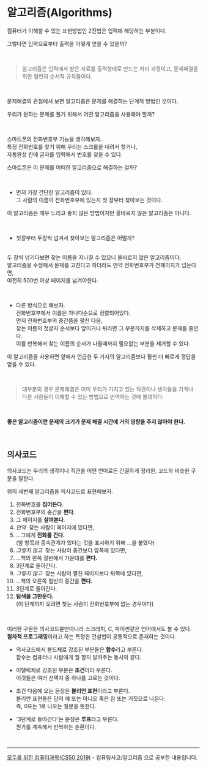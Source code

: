 # 알고리즘(Algorithms)

컴퓨터가 이해할 수 있는 표현방법인 2진법은 입력에 해당하는 부분이다.

그렇다면 입력으로부터 출력을 어떻게 얻을 수 있을까?

<br>

> 알고리즘은 입력에서 받은 자료를 출력형태로 만드는 처리 과정이고, 문제해결을 위한 일련의 순서적 규칙들이다.

<br>

문제해결의 관점에서 보면 알고리즘은 문제를 해결하는 단계적 방법인 것이다.

우리가 원하는 문제를 풀기 위해서 어떤 알고리즘을 사용해야 할까?

<br>

스마트폰의 전화번호부 기능을 생각해보자.<br> 특정 전화번호를 찾기 위해 우리는 스크롤을 내려서 찾거나,<br> 자동완성 칸에 글자를 입력해서 번호를 찾을 수 있다.

스마트폰은 이 문제를 어떠한 알고리즘으로 해결하는 걸까?

<br>

- 먼저 가장 간단한 알고리즘이 있다.<br>
  그 사람의 이름이 전화번호부에 있는지 첫 장부터 찾아보는 것이다.

이 알고리즘은 매우 느리고 좋지 않은 방법이지만 올바르지 않은 알고리즘은 아니다.

<br>

- 첫장부터 두장씩 넘겨서 찾아보는 알고리즘은 어떨까?

<br>두 장씩 넘기다보면 찾는 이름을 지나칠 수 있으니 올바르지 않은 알고리즘이다.<br>
알고리즘을 수정해서 문제를 고친다고 하더라도 만약 전화번호부가 천페이지가 넘는다면,<br>
여전히 500번 이상 페이지를 넘겨야한다.

<br>

- 다른 방식으로 해보자.<br>
  전화번호부에서 이름은 가나다순으로 정렬되어있다.<br>
  먼저 전화번호부의 중간쯤을 펼친 다음, <br>찾는 이름의 첫글자 순서보다 앞이거나 뒤라면 그 부분까지를 삭제하고 문제를 줄인다.<br>
  이를 반복해서 찾는 이름의 순서가 나올때까지 필요없는 부분을 제거할 수 있다. <br>

이 알고리즘을 사용하면 앞에서 언급한 두 가지의 알고리즘보다 훨씬 더 빠르게 정답을 얻을 수 있다.

<br>

> 대부분의 경우 문제해결은 이미 우리가 가지고 있는 직관이나 생각들을 기계나 다른 사람들이 이해할 수 있는 방법으로 번역하는 것에 불과하다.

<br>

<b>좋은 알고리즘이란 문제의 크기가 문제 해결 시간에 거의 영향을 주지 않아야 한다.</b>

<br>

## 의사코드

의사코드는 우리의 생각이나 직관을 어떤 언어로든 간결하게 정리한, 코드와 비슷한 구문을 말한다.

위의 세번째 알고리즘을 의사코드로 표현해보자.

1. 전화번호를 <b>집어든다</b>.<br>
2. 전화번호부의 중간을 <b>편다</b>.<br>
3. 그 페이지를 <b>살펴본다</b>.<br>
4. <i>만약</i>&nbsp; 찾는 사람이 페이지에 있다면,<br>
5. ...그에게 <b>전화를 건다.</b><br>
   (앞 항목과 종속관계가 있다는 것을 표시하기 위해 ...을 붙였다)<br>
6. <i>그렇지 않고</i>&nbsp; 찾는 사람이 중간보다 앞쪽에 있다면,<br>
7. ...책의 왼쪽 절반에서 가운데를 <b>편다.</b><br>
8. 3단계로 돌아간다.<br>
9. <i>그렇지 않고</i>&nbsp; 찾는 사람이 펼친 페이지보다 뒤쪽에 있다면,<br>
10. ...책의 오른쪽 절반의 중간을 <b>편다.</b><br>
11. 3단계로 돌아간다.<br>
12. <b>탐색을 그만둔다.</b><br>(이 단계까지 오려면 찾는 사람이 전화번호부에 없는 경우이다)<br>

<br>

이러한 구문은 의사코드뿐만아니라 스크래치, C, 파이썬같은 언어에서도 볼 수 있다.<br>
<b>절차적 프로그래밍</b>이라고 하는 특정한 건설법이 공통적으로 존재하는 것이다.<br>

- 의사코드에서 볼드체로 강조된 부분들은 <strong>함수</strong>라고 부른다.<br>
  함수는 컴퓨터나 사람에게 뭘 할지 알려주는 동사와 같다.<br>

- 이탤릭체로 강조된 부분은 <strong>조건</strong>이라 부른다.<br>
  이것들은 여러 선택지 중 하나를 고르는 것이다.<br>

- 조건 다음에 오는 문장은 <strong>불리언 표현</strong>이라고 부른다.<br>
  불리언 표현들은 답이 예 또는 아니오 혹은 참 또는 거짓으로 나온다.<br>
  즉, 0또는 1로 나오는 질문을 뜻한다.<br>

- '3단계로 돌아간다'는 문장은 <strong>루프</strong>라고 부른다. <br>
  뭔가를 계속해서 반복하는 순환이다.

<br>
<hr>
<a href="https://www.boostcourse.org/cs112">모두를 위한 컴퓨터과학(CS50 2019)</a> - 컴퓨팅사고/알고리즘 으로 공부한 내용입니다.
